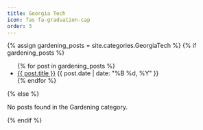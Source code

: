 ```yaml
---
title: Georgia Tech
icon: fas fa-graduation-cap
order: 3
---
```


{% assign gardening_posts = site.categories.GeorgiaTech %}
{% if gardening_posts %}
  <ul>
    {% for post in gardening_posts %}
      <li>
        <a href="{{ post.url }}">{{ post.title }}</a>
        <span>{{ post.date | date: "%B %d, %Y" }}</span>
      </li>
    {% endfor %}
  </ul>
{% else %}
  <p>No posts found in the Gardening category.</p>
{% endif %}